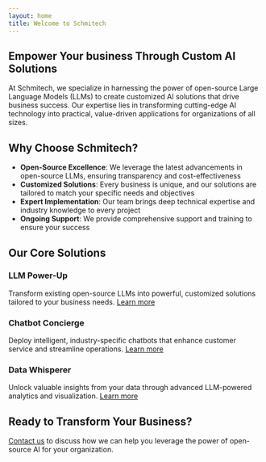 ```yaml
---
layout: home
title: Welcome to Schmitech
---
```


## Empower Your business Through Custom AI Solutions

At Schmitech, we specialize in harnessing the power of open-source Large Language Models (LLMs) to create customized AI solutions that drive business success. Our expertise lies in transforming cutting-edge AI technology into practical, value-driven applications for organizations of all sizes.

## Why Choose Schmitech?

- **Open-Source Excellence**: We leverage the latest advancements in open-source LLMs, ensuring transparency and cost-effectiveness
- **Customized Solutions**: Every business is unique, and our solutions are tailored to match your specific needs and objectives
- **Expert Implementation**: Our team brings deep technical expertise and industry knowledge to every project
- **Ongoing Support**: We provide comprehensive support and training to ensure your success

## Our Core Solutions

### LLM Power-Up
Transform existing open-source LLMs into powerful, customized solutions tailored to your business needs.
[Learn more](/services/llm-power-up)

### Chatbot Concierge
Deploy intelligent, industry-specific chatbots that enhance customer service and streamline operations.
[Learn more](/services/chatbot-concierge)

### Data Whisperer
Unlock valuable insights from your data through advanced LLM-powered analytics and visualization.
[Learn more](/services/data-whisperer)

## Ready to Transform Your Business?

[Contact us](/contact) to discuss how we can help you leverage the power of open-source AI for your organization.